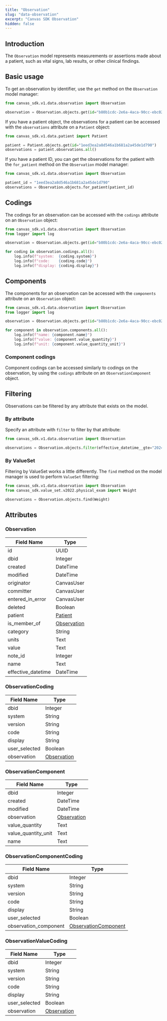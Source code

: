 ```yaml
---
title: "Observation"
slug: "data-observation"
excerpt: "Canvas SDK Observation"
hidden: false
---
```


## Introduction

The `Observation` model represents measurements or assertions made about a patient, such as vital signs, lab results, or other clinical findings.

## Basic usage

To get an observation by identifier, use the `get` method on the `Observation` model manager:

```python
from canvas_sdk.v1.data.observation import Observation

observation = Observation.objects.get(id="b80b1cdc-2e6a-4aca-90cc-ebc02e683f35")
```

If you have a patient object, the observations for a patient can be accessed with the `observations` attribute on a `Patient` object:

```python
from canvas_sdk.v1.data.patient import Patient

patient = Patient.objects.get(id="1eed3ea2a8d546a1b681a2a45de1d790")
observations = patient.observations.all()
```

If you have a patient ID, you can get the observations for the patient with the `for_patient` method on the `Observation` model manager:

```python
from canvas_sdk.v1.data.observation import Observation

patient_id = "1eed3ea2a8d546a1b681a2a45de1d790"
observations = Observation.objects.for_patient(patient_id)
```

## Codings

The codings for an observation can be accessed with the `codings` attribute on an `Observation` object:

```python
from canvas_sdk.v1.data.observation import Observation
from logger import log

observation = Observation.objects.get(id="b80b1cdc-2e6a-4aca-90cc-ebc02e683f35")

for coding in observation.codings.all():
    log.info(f"system:  {coding.system}")
    log.info(f"code:    {coding.code}")
    log.info(f"display: {coding.display}")
```

## Components

The components for an observation can be accessed with the `components` attribute on an `Observation` object:

```python
from canvas_sdk.v1.data.observation import Observation
from logger import log

observation = Observation.objects.get(id="b80b1cdc-2e6a-4aca-90cc-ebc02e683f35")

for component in observation.components.all():
    log.info(f"name: {component.name}")
    log.info(f"value: {component.value_quantity}")
    log.info(f"unit: {component.value_quantity_unit}")
```

### Component codings

Component codings can be accessed similarly to codings on the observation, by using the `codings` attribute on an `ObservationComponent` object.

## Filtering

Observations can be filtered by any attribute that exists on the model.

### By attribute

Specify an attribute with `filter` to filter by that attribute:

```python
from canvas_sdk.v1.data.observation import Observation

observations = Observation.objects.filter(effective_datetime__gte="2024-11-20")
```

### By ValueSet

Filtering by ValueSet works a little differently. The `find` method on the model manager is used to perform `ValueSet` filtering:

```python
from canvas_sdk.v1.data.observation import Observation
from canvas_sdk.value_set.v2022.physical_exam import Weight

observations = Observation.objects.find(Weight)
```

## Attributes

### Observation
| Field Name         | Type                                  |
|--------------------|---------------------------------------|
| id                 | UUID                                  |
| dbid               | Integer                               |
| created            | DateTime                              |
| modified           | DateTime                              |
| originator         | CanvasUser                            |
| committer          | CanvasUser                            |
| entered_in_error   | CanvasUser                            |
| deleted            | Boolean                               |
| patient            | [Patient](/sdk/data-patient/)         |
| is_member_of       | [Observation](/sdk/data-observation/) |
| category           | String                                |
| units              | Text                                  |
| value              | Text                                  |
| note_id            | Integer                               |
| name               | Text                                  |
| effective_datetime | DateTime                              |

### ObservationCoding
| Field Name    | Type                                  |
|---------------|---------------------------------------|
| dbid          | Integer                               |
| system        | String                                |
| version       | String                                |
| code          | String                                |
| display       | String                                |
| user_selected | Boolean                               |
| observation   | [Observation](/sdk/data-observation/) |

### ObservationComponent
| Field Name          | Type                                  |
|---------------------|---------------------------------------|
| dbid                | Integer                               |
| created             | DateTime                              |
| modified            | DateTime                              |
| observation         | [Observation](/sdk/data-observation/) |
| value_quantity      | Text                                  |
| value_quantity_unit | Text                                  |
| name                | Text                                  |

### ObservationComponentCoding
| Field Name            | Type                                           |
|-----------------------|------------------------------------------------|
| dbid                  | Integer                                        |
| system                | String                                         |
| version               | String                                         |
| code                  | String                                         |
| display               | String                                         |
| user_selected         | Boolean                                        |
| observation_component | [ObservationComponent](/sdk/data-observation/) |

### ObservationValueCoding
| Field Name    | Type                                  |
|---------------|---------------------------------------|
| dbid          | Integer                               |
| system        | String                                |
| version       | String                                |
| code          | String                                |
| display       | String                                |
| user_selected | Boolean                               |
| observation   | [Observation](/sdk/data-observation/) |
